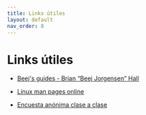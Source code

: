 ```yaml
---
title: Links útiles
layout: default
nav_order: 8
---
```


# Links útiles

* [Beej's guides - Brian “Beej Jorgensen” Hall](https://beej.us/guide/)

* [Linux man pages online](https://man7.org/linux/man-pages/index.html)

* [Encuesta anónima clase a clase](https://docs.google.com/forms/d/e/1FAIpQLSfft_6uKg4g7DuKFp6WpEY4KCkab74CwTH_rxveGGpW1zIy1Q/viewform)

